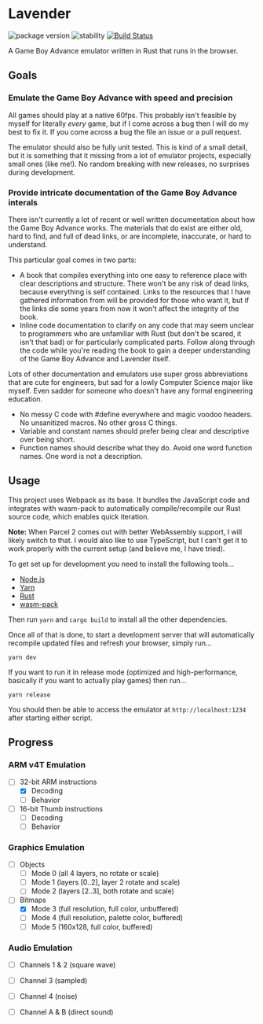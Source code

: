 # Lavender
![package version](https://img.shields.io/badge/lavender-v0.0.1-9394e4.svg)
![stability](https://img.shields.io/badge/stability-beta-6680f2.svg)
[![Build Status](https://travis-ci.org/partheseas/lavender.svg?branch=master)](https://travis-ci.org/partheseas/lavender)

A Game Boy Advance emulator written in Rust that runs in the browser.

## Goals

### Emulate the Game Boy Advance with speed and precision
All games should play at a native 60fps. This probably isn't feasible by
myself for literally *every* game, but if I come across a bug then I will do my
best to fix it. If you come across a bug the file an issue or a pull request.

The emulator should also be fully unit tested. This is kind of a small detail,
but it is something that it missing from a lot of emulator projects,
especially small ones (like me!). No random breaking with new releases, no
surprises during development.

### Provide intricate documentation of the Game Boy Advance interals
There isn't currently a lot of recent or well written documentation about how
the Game Boy Advance works. The materials that do exist are either old, hard to
find, and full of dead links, or are incomplete, inaccurate, or hard to
understand.

This particular goal comes in two parts:
- A book that compiles everything into one easy to reference place
with clear descriptions and structure. There won't be any risk of dead links,
because everything is self contained. Links to the resources that I have
gathered information from will be provided for those who want it, but if the
links die some years from now it won't affect the integrity of the book.
- Inline code documentation to clarify on any code that may seem unclear to
programmers who are unfamiliar with Rust (but don't be scared, it isn't that
bad) or for particularly complicated parts. Follow along through the
code while you're reading the book to gain a deeper understanding of the
Game Boy Advance and Lavender itself.

Lots of other documentation and emulators use super gross abbreviations that
are cute for engineers, but sad for a lowly Computer Science major like myself.
Even sadder for someone who doesn't have any formal engineering education.
- No messy C code with #define everywhere and magic voodoo headers. No
unsanitized macros. No other gross C things.
- Variable and constant names should prefer being clear and descriptive over being short.
- Function names should describe what they do. Avoid one word function names.
One word is not a description.

## Usage
This project uses Webpack as its base. It bundles the JavaScript code and
integrates with wasm-pack to automatically compile/recompile our Rust source
code, which enables quick iteration.

**Note:** When Parcel 2 comes out with better WebAssembly support, I will likely
switch to that. I would also like to use TypeScript, but I can't get it to work
properly with the current setup (and believe me, I have tried).

To get set up for development you need to install the following tools...

- [Node.js](https://nodejs.org)
- [Yarn](https://yarnpkg.com)
- [Rust](https://rustup.rs)
- [wasm-pack](https://rustwasm.github.io/wasm-pack/installer/)

Then run `yarn` and `cargo build` to install all the other dependencies.

Once all of that is done, to start a development server that will automatically
recompile updated files and refresh your browser, simply run...

```Shell
yarn dev
```

If you want to run it in release mode (optimized and high-performance, basically
if you want to actually play games) then run...

```Shell
yarn release
```

You should then be able to access the emulator at `http://localhost:1234` after
starting either script.

## Progress

### ARM v4T Emulation
- [ ] 32-bit ARM instructions
  - [x] Decoding
  - [ ] Behavior
- [ ] 16-bit Thumb instructions
  - [ ] Decoding
  - [ ] Behavior

### Graphics Emulation
- [ ] Objects
  - [ ] Mode 0 (all 4 layers, no rotate or scale)
  - [ ] Mode 1 (layers [0..2], layer 2 rotate and scale)
  - [ ] Mode 2 (layers [2..3], both rotate and scale)
- [ ] Bitmaps
  - [x] Mode 3 (full resolution, full color, unbuffered)
  - [ ] Mode 4 (full resolution, palette color, buffered)
  - [ ] Mode 5 (160x128, full color, buffered)

### Audio Emulation
- [ ] Channels 1 & 2 (square wave)
- [ ] Channel 3 (sampled)
- [ ] Channel 4 (noise)
- [ ] Channel A & B (direct sound)

